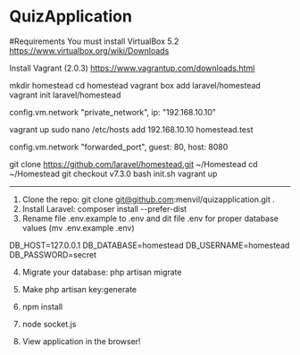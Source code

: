 # QuizApplication 

#Requirements
You must install VirtualBox 5.2
https://www.virtualbox.org/wiki/Downloads

Install Vagrant (2.0.3)
https://www.vagrantup.com/downloads.html 

mkdir homestead
cd homestead
vagrant box add laravel/homestead
vagrant init laravel/homestead

config.vm.network "private_network", ip: "192.168.10.10"
  
vagrant up
sudo nano /etc/hosts
add 192.168.10.10   homestead.test

config.vm.network "forwarded_port", guest: 80, host: 8080


git clone https://github.com/laravel/homestead.git ~/Homestead
cd ~/Homestead
git checkout v7.3.0
bash init.sh
vagrant up



----


1. Clone the repo: git clone git@github.com:menvil/quizapplication.git .
2. Install Laravel: composer install --prefer-dist
3. Rename file .env.example to .env and dit file .env for proper database values (mv .env.example .env)

DB_HOST=127.0.0.1
DB_DATABASE=homestead
DB_USERNAME=homestead
DB_PASSWORD=secret

4. Migrate your database: php artisan migrate
6. Make php artisan key:generate

7. npm install
8. node socket.js
7. View application in the browser!